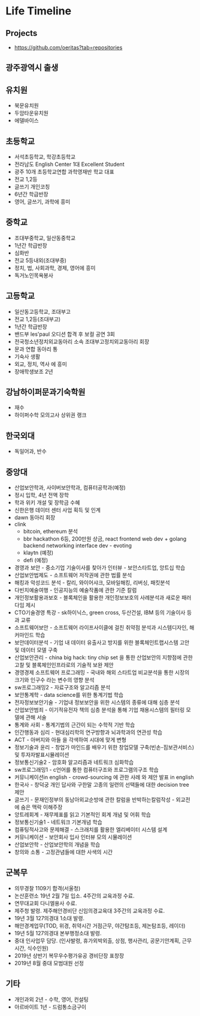 # Life Timeline
## Projects
- https://github.com/oeritas?tab=repositories
## 광주광역시 출생
## 유치원
- 북문유치원
- 두암타운유치원
- 에델바이스
## 초등학교
- 서석초등학교, 학강초등학교
- 전라남도 English Center 1대 Excellent Student
- 광주 10개 초등학교연합 과학영재반 학교 대표
- 전교 1,2등
- 글쓰기 개인코칭
- 6년간 학급반장
- 영어, 글쓰기, 과학에 흥미
## 중학교
- 조대부중학교, 일산동중학교
- 1년간 학급반장
- 심화반
- 전교 5등내외(조대부중)
- 정치, 법, 사회과학, 경제, 영어에 흥미
- 독거노인목욕봉사
## 고등학교
- 일산동고등학교, 조대부고
- 전교 1,2등(조대부고)
- 1년간 학급반장
- 밴드부 les'paul 오디션 합격 후 보컬 공연 3회
- 전국청소년정치외교동아리 소속 조대부고정치외교동아리 회장
- 문과 연합 동아리 통
- 기숙사 생활
- 외교, 정치, 역사 에 흥미
- 장애학생보조 2년
## 강남하이퍼문과기숙학원
- 재수
- 하이퍼수학 모의고사 상위권 랭크
## 한국외대
- 독일어과, 반수
## 중앙대
- 산업보안학과, 사이버보안학과, 컴퓨터공학과(예정)
- 정시 입학, 4년 전액 장학
- 학과 위키 개설 및 장학금 수혜
- 신한은행 데이터 센터 사업 획득 및 인계
- dawn 동아리 회장
- clink
    - bitcoin, ethereum 분석
    - bbr hackathon 6등, 200만원 상금, react frontend web dev + golang backend networking interface dev - evoting
    - klaytn (예정)
    - defi (예정)
- 경영과 보안 - 중소기업 기술이사를 찾아가 인터뷰 - 보안스타트업, 앙트십 학습
- 산업보안법제도 - 소프트웨어 저작권에 관한 법률 분석
- 해킹과 악성코드 분석 - 칼리, 와이어샤크, 모바일해킹, 리버싱, 패킷분석
- 다빈치예술여행  - 인공지능의 예술작품에 관한 기준 칼럼
- 개인정보활용과보호 - 블록체인을 활용한 개인정보보호의 사례분석과 새로운 패러다임 제시
- CTO기술경영 특강 - sk하이닉스, green cross, 두산건설, IBM 등의 기술이사 등과 교류
- 소프트웨어보안 - 소프트웨어 라이프사이클에 걸친 취약점 분석과 시스템디자인, 해커마인드 학습
- 보안데이터분석 - 기업 내 데이터 유출사고 방지를 위한 블록체인트랩시스템 고안 및 데이터 모델 구축
- 산업보안관리 - china big hack: tiny chip set 을 통한 산업보안의 지향점에 관한 고찰 및 블록체인인프라로의 기술적 보완 제안
- 경영경제 소프트웨어 프로그래밍 - 국내와 해외 스타트업 비교분석을 통한 시장의 크기와 인구수 라는 변수의 영향 분석
- sw프로그래밍2 - 자료구조와 알고리즘 분석
- 보안통계학 - data science를 위한 통계기법 학습
- 전자정보보안기술 - 기업내 정보보안을 위한 시스템의 종류에 대해 심층 분석
- 산업보안범죄 - 이기적유전자 책의 심층 분석을 통해 기업 채용시스템의 필터링 모델에 관해 서술
- 통계와 사회 - 통계기법의 근간이 되는 수학적 기반 학습
- 인간행동과 심리 - 현대심리학의 연구방향과 뇌과학과의 연관성 학습
- ACT - 아버지와 아들 을 각색하여 시대에 맞게 변형
- 정보기술과 윤리 - 창업가 마인드를 배우기 위한 창업모델 구축(빈손-짐보관서비스) 및 투자자발표시뮬레이션
- 정보통신기술2 - 암호화 알고리즘과 네트워크 심화학습
- sw프로그래밍1 - c언어를 통한 컴퓨터구조와 프로그램의구조 학습
- 커뮤니케이션in english - crowd-sourcing 에 관한 사례 와 제안 발표 in english
- 한국사 - 창덕궁 개인 답사와 구한말 고종의 일련의 선택들에 대한 decision tree 제안
- 글쓰기 - 문재인정부의 동남아외교순방에 관한 칼럼을 반박하는칼럼작성 - 외교전에 숨은 맥락 이해주장
- 앙트레회계 - 재무제표를 읽고 기본적인 회계 개념 및 어휘 학습
- 정보통신기술1 - 네트워크 기본개념 학습
- 컴퓨팅적사고와 문제해결 - 스크래치를 활용한 엘리베이터 시스템 설계
- 커뮤니케이션 - 보안회사 입사 인터뷰 모의 시뮬레이션
- 산업보안학 - 산업보안학의 개념을 학습
- 창의와 소통 - 고정관념들에 대한 사색의 시간
## 군복무
- 의무경찰 1109기 합격(서울청)
- 논산훈련소 19년 2월 7일 입소. 4주간의 교육과정 수료.
- 연무대교회 다니엘용사 수료.
- 제주청 발령. 제주해안경비단 신임의경교육대 3주간의 교육과정 수료.
- 19년 3월 127의경대 1소대 발령.
- 해안경계업무(TOD, 위경, 취약시간 거점근무, 야간탐조등, 제논탐조등, 레이더)
- 19년 5월 127의경대 본부행정소대 발령.
- 중대 인사업무 담당. (인사발령, 휴가외박외출, 상점, 행사관리, 공문기안계획, 근무시간, 식수인원)
- 2019년 상반기 복무우수평가유공 경비단장 표창장
- 2019년 8월 중대 모범대원 선정
## 기타
- 개인과외 2년 - 수학, 영어, 컨설팅
- 아르바이트 1년 - 드럼통소금구이